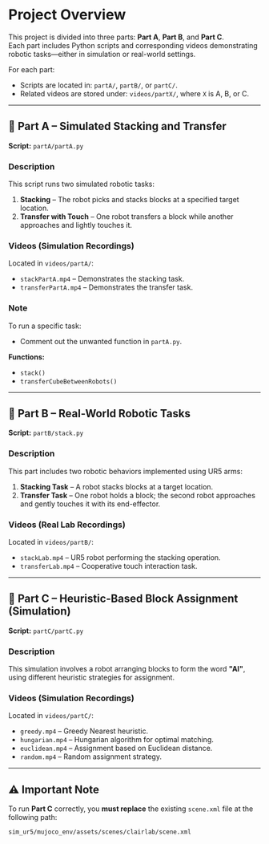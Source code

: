 # Project Overview

This project is divided into three parts: **Part A**, **Part B**, and **Part C**.  
Each part includes Python scripts and corresponding videos demonstrating robotic tasks—either in simulation or real-world settings.

For each part:

- Scripts are located in: `partA/`, `partB/`, or `partC/`.
- Related videos are stored under: `videos/partX/`, where `X` is A, B, or C.

---

## 📁 Part A – Simulated Stacking and Transfer

**Script:** `partA/partA.py`

### Description
This script runs two simulated robotic tasks:
1. **Stacking** – The robot picks and stacks blocks at a specified target location.
2. **Transfer with Touch** – One robot transfers a block while another approaches and lightly touches it.

### Videos (Simulation Recordings)  
Located in `videos/partA/`:
- `stackPartA.mp4` – Demonstrates the stacking task.
- `transferPartA.mp4` – Demonstrates the transfer task.

### Note
To run a specific task:
- Comment out the unwanted function in `partA.py`.

**Functions:**
- `stack()`
- `transferCubeBetweenRobots()`

---

## 📁 Part B – Real-World Robotic Tasks

**Script:** `partB/stack.py`

### Description  
This part includes two robotic behaviors implemented using UR5 arms:
1. **Stacking Task** – A robot stacks blocks at a target location.
2. **Transfer Task** – One robot holds a block; the second robot approaches and gently touches it with its end-effector.

### Videos (Real Lab Recordings)  
Located in `videos/partB/`:
- `stackLab.mp4` – UR5 robot performing the stacking operation.
- `transferLab.mp4` – Cooperative touch interaction task.

---

## 📁 Part C – Heuristic-Based Block Assignment (Simulation)

**Script:** `partC/partC.py`

### Description  
This simulation involves a robot arranging blocks to form the word **"AI"**, using different heuristic strategies for assignment.

### Videos (Simulation Recordings)  
Located in `videos/partC/`:
- `greedy.mp4` – Greedy Nearest heuristic.
- `hungarian.mp4` – Hungarian algorithm for optimal matching.
- `euclidean.mp4` – Assignment based on Euclidean distance.
- `random.mp4` – Random assignment strategy.

---

## ⚠️ Important Note

To run **Part C** correctly, you **must replace** the existing `scene.xml` file at the following path:

```
sim_ur5/mujoco_env/assets/scenes/clairlab/scene.xml
```